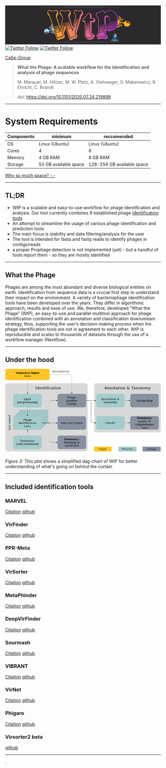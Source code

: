 ![logo](figures/logo-wtp_small.png)
[![Twitter Follow](https://img.shields.io/twitter/follow/gcloudChris.svg?style=social)](https://twitter.com/gcloudChris) 
[![Twitter Follow](https://img.shields.io/twitter/follow/mult1fractal.svg?style=social)](https://twitter.com/mult1fractal)

[CaSe-Group](https://case-group.github.io/)


> **What the Phage: A scalable workflow for the identification and analysis of phage sequences**
>
> M. Marquet, M. Hölzer, M. W. Pletz, A. Viehweger, O. Makarewicz, R. Ehricht, C. Brandt
>
> doi: https://doi.org/10.1101/2020.07.24.219899

-----------------------------------------
# System Requirements



| Components | minimum | reccomended |
|-|-|-|
| OS | Linux (Ubuntu)| Linux (Ubuntu) |
| Cores | 4 | 8 |
| Memory | 4 GB RAM | 8 GB RAM |
| Storage | 50 GB available space | 128-256 GB available space | 



[Why so much space? -.-](troubleshooting.md)

-----------------------------------------

## TL;DR
* WtP is a scalable and easy-to-use workflow for phage identification and analysis. Our tool currently combines  9 established phage [identification tools](#included-bioinformatic-tools)  
* An attempt to streamline the usage of various phage identification and prediction tools  
* The main focus is stability and data filtering/analysis for the user  
* The tool is intended for fasta and fastq reads to identify phages in contigs/reads  
* a proper Prophage detection is not implemented (yet) - but a handful of tools report them - so they are mostly identified  

-----------------------------------------

## What the Phage
Phages are among the most abundant and diverse biological entities on earth. Identification from sequence data is a crucial first step to understand their impact on the environment. A variety of bacteriophage identification tools have been developed over the years. They differ in algorithmic approach, results and ease of use. We, therefore, developed “What the Phage” (WtP), an easy-to-use and parallel multitool approach for phage identification combined with an annotation and classification downstream strategy, thus, supporting the user’s decision-making process when the phage identification tools are not in agreement to each other. WtP is reproducible and scales to thousands of datasets through the use of a workflow manager (Nextflow).

-----------------------------------------

## Under the hood

![plot](figures/wtp-flowchart-simple.png)

*Figure 3:* This plot shows a simplified dag-chart of WtP for better understanding of what's going on behind the curtain  

-----------------------------------------

## Included identification tools
### MARVEL  
[Citation](https://www.frontiersin.org/articles/10.3389/fgene.2018.00304/full) [github](https://github.com/LaboratorioBioinformatica/MARVEL#metagenomic-analysis-and-retrieval-of-viral-elements)

### VirFinder  
[Citation](https://link.springer.com/epdf/10.1186/s40168-017-0283-5?) [github](https://github.com/jessieren/VirFinder)

### PPR-Meta  
[Citation](https://www.ncbi.nlm.nih.gov/pmc/articles/PMC6586199/) [github](https://github.com/zhenchengfang/PPR-Meta)

### VirSorter  
[Citation](https://peerj.com/articles/985/) [github](https://github.com/simroux/VirSorter)

### MetaPhinder  
[Citation](https://journals.plos.org/plosone/article?id=10.1371/journal.pone.0163111) [github](https://github.com/vanessajurtz/MetaPhinder)

### DeepVirFinder  
[Citation](https://arxiv.org/abs/1806.07810) [github](https://github.com/jessieren/DeepVirFinder)

### Sourmash  
[Citation](https://joss.theoj.org/papers/10.21105/joss.00027) [github](https://github.com/dib-lab/sourmash)

### VIBRANT  
[Citation](https://www.biorxiv.org/content/biorxiv/early/2019/11/26/855387.full.pdf) [github](https://github.com/AnantharamanLab/VIBRANT)

### VirNet  
[Citation](https://ieeexplore.ieee.org/document/8639400) [github](https://github.com/alyosama/virnet)

### Phigaro  
[Citation](https://www.biorxiv.org/content/10.1101/598243v1) [github](https://github.com/bobeobibo/phigaro)

### Virsorter2 beta  
[github](https://github.com/jiarong/VirSorter2)



-----------------------------------------

.